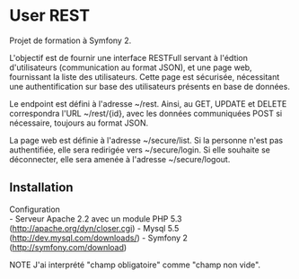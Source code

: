 User REST
=========

Projet de formation à Symfony 2. 

L'objectif est de fournir une interface RESTFull servant à l'édtion d'utilisateurs (communication au format JSON), et une page web, fournissant la liste des utilisateurs. Cette page est sécurisée, nécessitant une authentification sur base des utilisateurs présents en base de données.

Le endpoint est défini à l'adresse ~/rest. Ainsi, au GET, UPDATE et DELETE correspondra l'URL ~/rest/{id}, avec les données communiquées POST si nécessaire, toujours au format JSON.

La page web est définie à l'adresse ~/secure/list. Si la personne n'est pas authentifiée, elle sera redirigée vers ~/secure/login. Si elle souhaite se déconnecter, elle sera amenée à l'adresse ~/secure/logout.


Installation
------------

Configuration<br/>
    - Serveur Apache 2.2 avec un module PHP 5.3 (http://apache.org/dyn/closer.cgi)
    - Mysql 5.5 (http://dev.mysql.com/downloads/)
    - Symfony 2 (http://symfony.com/download)

NOTE
    J'ai interprété "champ obligatoire" comme "champ non vide".
